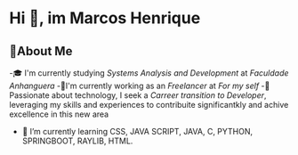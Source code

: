 # Hi 👋, im Marcos Henrique

## 🚀About Me
-🎓 I'm currently studying *Systems Analysis and Development* at *Faculdade Anhanguera*
-💼I'm currently working as an *Freelancer* at *For my self*
-💬 Passionate about technology, I seek a *Carreer transition to Developer*, leveraging my skills and experiences to contribuite significantkly and achive excellence in this new area
- 🌱 I’m currently learning CSS, JAVA SCRIPT, JAVA, C, PYTHON, SPRINGBOOT, RAYLIB, HTML.
<!--
**MarcowDev/MarcowDev** is a ✨ _special_ ✨ repository because its `README.md` (this file) appears on your GitHub profile
## 🌐 Connect with me:
[![LinkedIn](https://img.shields.io/badge/[LinkedIn-0077B5?style=for-the-badge&logo=linkedin&logoColor=white](https://www.linkedin.com/in/marcos-henrique-338554238?utm_source=share&utm_campaign=share_via&utm_content=profile&utm_medium=ios_app))]
[![Instagram]([https://img.shields.io/badge/Instagram-E4405F?style=for-the-badge&logo=instagram&logoColor=white)](URL_DO_SEU_INSTAGRAM)](https://www.instagram.com/elmarcoshenrique?igsh=MWhrMW5jY205c2JyNw%3D%3D&utm_source=qr)
